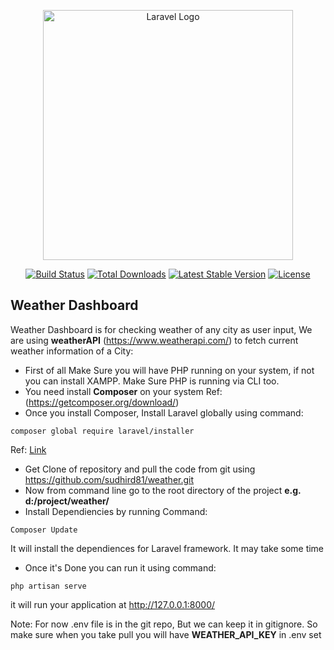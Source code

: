 <p align="center"><a href="https://radiclehub.com" target="_blank"><img src="https://encrypted-tbn0.gstatic.com/images?q=tbn:ANd9GcRErCto1cd1ntxD4Lq9tGNwGZnDIWFW1Vd_hgyoj2knARfBCCcwSzzVxcPHQXAYs3lCmPQ&usqp=CAU" width="400" alt="Laravel Logo"></a></p>

<p align="center">
<a href="https://github.com/laravel/framework/actions"><img src="https://github.com/laravel/framework/workflows/tests/badge.svg" alt="Build Status"></a>
<a href="https://packagist.org/packages/laravel/framework"><img src="https://img.shields.io/packagist/dt/laravel/framework" alt="Total Downloads"></a>
<a href="https://packagist.org/packages/laravel/framework"><img src="https://img.shields.io/packagist/v/laravel/framework" alt="Latest Stable Version"></a>
<a href="https://packagist.org/packages/laravel/framework"><img src="https://img.shields.io/packagist/l/laravel/framework" alt="License"></a>
</p>

## Weather Dashboard

Weather Dashboard is for checking weather of any city as user input, We are using **weatherAPI** (https://www.weatherapi.com/) to fetch current weather information of a City:

-   First of all Make Sure you will have PHP running on your system, if not you can install XAMPP. Make Sure PHP is running via CLI too.
-   You need install **Composer** on your system Ref:(https://getcomposer.org/download/)
-   Once you install Composer, Install Laravel globally using command:

```
composer global require laravel/installer
```

Ref: [Link](https://laravel.com/docs/7.x/installation#installing-laravel)

-   Get Clone of repository and pull the code from git using https://github.com/sudhird81/weather.git
-   Now from command line go to the root directory of the project **e.g. d:/project/weather/**
-   Install Dependiencies by running Command:

```
Composer Update
```

It will install the dependiences for Laravel framework. It may take some time

-   Once it's Done you can run it using command:

```
php artisan serve
```

it will run your application at http://127.0.0.1:8000/

Note: For now .env file is in the git repo, But we can keep it in gitignore. So make sure when you take pull you will have **WEATHER_API_KEY** in .env set
